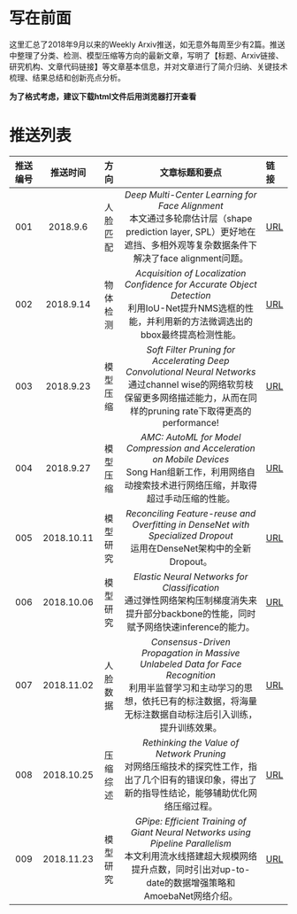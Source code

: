 # 写在前面

这里汇总了2018年9月以来的Weekly Arxiv推送，如无意外每周至少有2篇。推送中整理了分类、检测、模型压缩等方向的最新文章，写明了【标题、Arxiv链接、研究机构、文章代码链接】等文章基本信息，并对文章进行了简介归纳、关键技术梳理、结果总结和创新亮点分析。

__为了格式考虑，建议下载html文件后用浏览器打开查看__

# 推送列表

|推送编号|  推送时间   |    方向   |     文章标题和要点    |     链接     |
|:-----:|:----------:|:--------:|:----------:|:-------------|
|  001  |  2018.9.6  |  人脸匹配 |  _Deep Multi-Center Learning for Face Alignment_ <br>本文通过多轮廓估计层（shape prediction layer, SPL）更好地在遮挡、多相外观等复杂数据条件下解决了face alignment问题。| [URL](https://github.com/luzhilin19951120/paperReadingMails/tree/master/2018/001) |
|  002  |  2018.9.14  | 物体检测 | _Acquisition of Localization Confidence for Accurate Object Detection_ <br>利用IoU-Net提升NMS选框的性能，并利用新的方法微调选出的bbox最终提高检测性能。| [URL](https://github.com/luzhilin19951120/paperReadingMails/tree/master/2018/002) |
|  003  |  2018.9.23  | 模型压缩 | _Soft Filter Pruning for Accelerating Deep Convolutional Neural Networks_ <br>通过channel wise的网络软剪枝保留更多网络描述能力，从而在同样的pruning rate下取得更高的performance!| [URL](https://github.com/luzhilin19951120/paperReadingMails/tree/master/2018/003) |
|  004  |  2018.9.27  | 模型压缩 | _AMC: AutoML for Model Compression and Acceleration on Mobile Devices_ <br>Song Han组新工作，利用网络自动搜索技术进行网络压缩，并取得超过手动压缩的性能。| [URL](https://github.com/luzhilin19951120/paperReadingMails/tree/master/2018/004) |
|  005  |  2018.10.11  | 模型研究 | _Reconciling Feature-reuse and Overfitting in DenseNet with Specialized Dropout_ <br>运用在DenseNet架构中的全新Dropout。| [URL](https://github.com/luzhilin19951120/paperReadingMails/tree/master/2018/005) |
|  006  |  2018.10.06  | 模型研究 | _Elastic Neural Networks for Classification_ <br>通过弹性网络架构压制梯度消失来提升部分backbone的性能，同时赋予网络快速inference的能力。| [URL](https://github.com/luzhilin19951120/paperReadingMails/tree/master/2018/006) |
|  007  |  2018.11.02  | 人脸数据 | _Consensus-Driven Propagation in Massive Unlabeled Data for Face Recognition_ <br>利用半监督学习和主动学习的思想，依托已有的标注数据，将海量无标注数据自动标注后引入训练，提升训练效果。| [URL](https://github.com/luzhilin19951120/paperReadingMails/tree/master/2018/008) |
|  008  |  2018.10.25  | 压缩综述 | _Rethinking the Value of Network Pruning_ <br>对网络压缩技术的探究性工作，指出了几个旧有的错误印象，得出了新的指导性结论，能够辅助优化网络压缩过程。| [URL](https://github.com/luzhilin19951120/paperReadingMails/tree/master/2018/008) |
|  009  |  2018.11.23  | 模型研究 | _GPipe: Efficient Training of Giant Neural Networks using Pipeline Parallelism_ <br>本文利用流水线搭建超大规模网络提升点数，同时引出对up-to-date的数据增强策略和AmoebaNet网络介绍。| [URL](https://github.com/luzhilin19951120/paperReadingMails/tree/master/2018/009) |